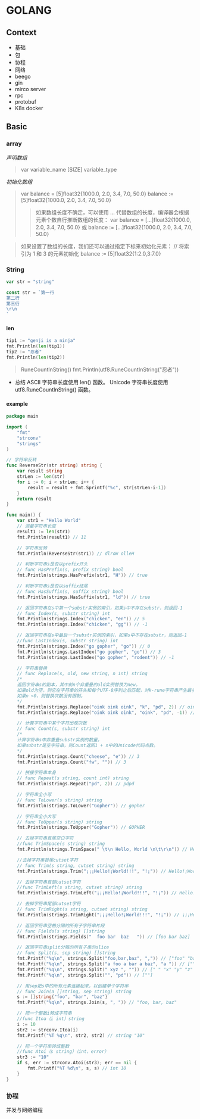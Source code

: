 # GOLANG

## Context

* 基础
* 包
* 协程
* 网络
* beego
* gin
* mirco server
* rpc
* protobuf
* K8s docker

## Basic

### array

*声明数组*
> var variable_name [SIZE] variable_type

*初始化数组*

> var balance = [5]float32{1000.0, 2.0, 3.4, 7.0, 50.0}
balance := [5]float32{1000.0, 2.0, 3.4, 7.0, 50.0}
>> 如果数组长度不确定，可以使用 ... 代替数组的长度，编译器会根据元素个数自行推断数组的长度：
var balance = [...]float32{1000.0, 2.0, 3.4, 7.0, 50.0}
或
balance := [...]float32{1000.0, 2.0, 3.4, 7.0, 50.0}

> 如果设置了数组的长度，我们还可以通过指定下标来初始化元素：
//  将索引为 1 和 3 的元素初始化
balance := [5]float32{1:2.0,3:7.0}

### String

```go
var str = "string"
```

```go
const str = `第一行
第二行
第三行
\r\n
`
```

#### len

```go
tip1 := "genji is a ninja"
fmt.Println(len(tip1))
tip2 := "忍者"
fmt.Println(len(tip2))
```

 > RuneCountInString()
fmt.Println(utf8.RuneCountInString("忍者"))

* 总结
ASCII 字符串长度使用 len() 函数。
Unicode 字符串长度使用 utf8.RuneCountInString() 函数。

#### example

```go
package main

import (
    "fmt"
    "strconv"
    "strings"
)

// 字符串反转
func ReverseStr(str string) string {
    var result string
    strLen := len(str)
    for i := 0; i < strLen; i++ {
        result = result + fmt.Sprintf("%c", str[strLen-i-1])
    }
    return result
}

func main() {
    var str1 = "Hello World"
    // 测量字符串长度
    result1 := len(str1)
    fmt.Println(result1) // 11

    // 字符串反转
    fmt.Println(ReverseStr(str1)) // dlroW olleH

    // 判断字符串s是否以prefix开头
    // func HasPrefix(s, prefix string) bool
    fmt.Println(strings.HasPrefix(str1, "H")) // true

    // 判断字符串s是否以suffix结尾
    // func HasSuffix(s, suffix string) bool
    fmt.Println(strings.HasSuffix(str1, "ld")) // true

    // 返回字符串在s中第一个substr实例的索引，如果s中不存在substr，则返回-1
    // func Index(s, substr string) int
    fmt.Println(strings.Index("chicken", "en")) // 5
    fmt.Println(strings.Index("chicken", "gg")) // -1

    // 返回字符串在s中最后一个substr实例的索引，如果s中不存在substr，则返回-1
    //func LastIndex(s, substr string) int
    fmt.Println(strings.Index("go gopher", "go")) // 0
    fmt.Println(strings.LastIndex("go gopher", "go")) // 3
    fmt.Println(strings.LastIndex("go gopher", "rodent")) // -1

    // 字符串替换
    // func Replace(s, old, new string, n int) string
    /*
    返回字符串s的副本，其中前n个非重叠的old实例替换为new。
    如果old为空，则它在字符串的开头和每个UTF-8序列之后匹配，对k-rune字符串产生最多k + 1个替换。
    如果n <0，则替换次数没有限制。
    */
    fmt.Println(strings.Replace("oink oink oink", "k", "pd", 2)) // oinpd oinpd oink
    fmt.Println(strings.Replace("oink oink oink", "oink", "pd", -1)) // pd pd pd

    // 计算字符串中某个字符出现次数
    // func Count(s, substr string) int
    /*
    计算字符串s中非重叠substr实例的数量。
    如果substr是空字符串，则Count返回1 + s中的Unicode代码点数。
    */
    fmt.Println(strings.Count("cheese", "e")) // 3
    fmt.Println(strings.Count("fw", "")) // 3

    // 拼接字符串本身
    // func Repeat(s string, count int) string
    fmt.Println(strings.Repeat("pd", 2)) // pdpd

    // 字符串全小写
    // func ToLower(s string) string
    fmt.Println(strings.ToLower("Gopher")) // gopher

    // 字符串全小大写
    // func ToUpper(s string) string
    fmt.Println(strings.ToUpper("Gopher")) // GOPHER

    // 去掉字符串首尾空白字符
    //func TrimSpace(s string) string
    fmt.Println(strings.TrimSpace(" \t\n Hello, World \n\t\r\n")) // Hello, World

    //去掉字符串首尾cutset字符
    // func Trim(s string, cutset string) string
    fmt.Println(strings.Trim("¡¡¡Hello!¡World!!!", "!¡")) // Hello!¡World

    // 去掉字符串首部cutset字符
    //func TrimLeft(s string, cutset string) string
    fmt.Println(strings.TrimLeft("¡¡¡Hello!¡World!!!", "!¡")) // Hello!¡World!!!

    // 去掉字符串尾部cutset字符
    // func TrimRight(s string, cutset string) string
    fmt.Println(strings.TrimRight("¡¡¡Hello!¡World!!!", "!¡")) // ¡¡¡Hello!¡World

    // 返回字符串空格分隔的所有子字符串片段
    // func Fields(s string) []string
    fmt.Println(strings.Fields("  foo bar  baz   ")) // [foo bar baz]

    // 返回字符串split分隔的所有子串的slice
    // func Split(s, sep string) []string
    fmt.Printf("%q\n", strings.Split("foo,bar,baz", ",")) // ["foo" "bar" "baz"]
    fmt.Printf("%q\n", strings.Split("a foo a bar a baz", "a ")) // ["" "foo " "bar " "baz"]
    fmt.Printf("%q\n", strings.Split(" xyz ", "")) // [" " "x" "y" "z" " "]
    fmt.Printf("%q\n", strings.Split("", "pd")) // [""]

    // 用sep把s中的所有元素连接起来，以创建单个字符串
    // func Join(a []string, sep string) string
    s := []string{"foo", "bar", "baz"}
    fmt.Printf("%q\n", strings.Join(s, ", ")) // "foo, bar, baz"

    // 把一个整数i转成字符串
    //func Itoa（i int）string
    i := 10
    str2 := strconv.Itoa(i)
    fmt.Printf("%T %q\n", str2, str2) // string "10"

    // 把一个字符串转成整数
    //func Atoi（s string）（int，error）
    str3 := "10"
    if s, err := strconv.Atoi(str3); err == nil {
        fmt.Printf("%T %d\n", s, s) // int 10
    }
}
```

### 协程

并发与网络编程
